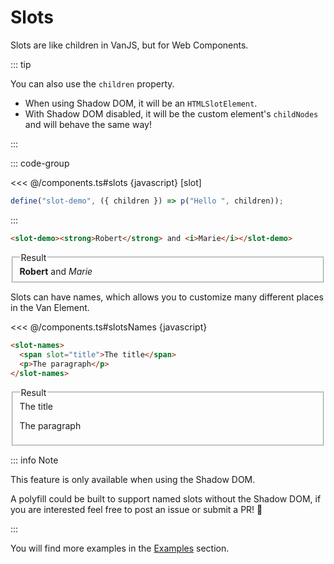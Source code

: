 # Slots

Slots are like children in VanJS, but for Web Components.

::: tip

You can also use the `children` property.

- When using Shadow DOM, it will be an `HTMLSlotElement`.
- With Shadow DOM disabled, it will be the custom element's `childNodes` and will behave the same way!

:::

::: code-group

<<< @/components.ts#slots {javascript} [slot]

```javascript [children]
define("slot-demo", ({ children }) => p("Hello ", children));
```

:::

```html
<slot-demo><strong>Robert</strong> and <i>Marie</i></slot-demo>
```

<fieldset>
    <legend>Result</legend>
    <slot-demo>
        <strong>Robert</strong> and <i>Marie</i>
    </slot-demo>
</fieldset>

Slots can have names, which allows you to customize many different places in the Van Element.

<<< @/components.ts#slotsNames {javascript}

```html
<slot-names>
  <span slot="title">The title</span>
  <p>The paragraph</p>
</slot-names>
```

<fieldset>
    <legend>Result</legend>
    <slot-names>
        <span slot="title">The title</span>
        <p>The paragraph</p>
    </slot-names>
</fieldset>

::: info Note

This feature is only available when using the Shadow DOM.

A polyfill could be built to support named slots without the Shadow DOM, if you are interested feel free to post an issue or submit a PR! 🫡

:::

You will find more examples in the [Examples](../examples) section.
